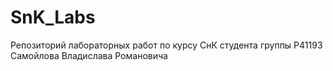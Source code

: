 # SnK_Labs
Репозиторий лабораторных работ по курсу СнК студента группы P41193 Самойлова Владислава Романовича
